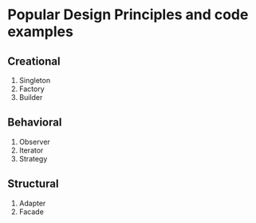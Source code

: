 # Popular Design Principles and code examples 

## Creational 
1. Singleton
2. Factory
3. Builder 


## Behavioral 
1. Observer
2. Iterator
3. Strategy


## Structural 
1. Adapter
2. Facade 
   

